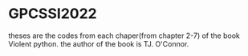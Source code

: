 # GPCSSI2022
theses are the codes from each chaper(from chapter 2-7) of the book Violent python. the author of the book is TJ. O'Connor.   
